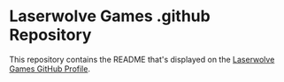 #  Laserwolve Games .github Repository
This repository contains the README that's displayed on the [Laserwolve Games GitHub Profile](https://github.com/Laserwolve-Games).